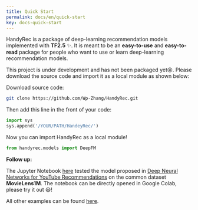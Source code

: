 ```yaml
---
title: Quick Start
permalink: docs/en/quick-start
key: docs-quick-start
---
```


HandyRec is a package of deep-learning recommendation models implemented with **TF2.5** ✨. It is meant to be an **easy-to-use** and **easy-to-read** package for people who want to use or learn deep-learning recommendation models.

<!-- In this document, you will learn how to **install the theme**, **setup your site**, **local preview** for development, **build** and **publish**. -->

This project is under development and has not been packaged yet😣. Please download the source code and import it as a local module as shown below:

Download source code:
```bash
git clone https://github.com/Wp-Zhang/HandyRec.git
```

Then add this line in the front of your code:
```python
import sys
sys.append('/YOUR/PATH/HandeyRec/')
```

Now you can import HandyRec as a local module!
```python
from handyrec.models import DeepFM
```

**Follow up:**

The Jupyter Notebook [here](https://github.com/Wp-Zhang/HandyRec/blob/master/examples/YouTubeDNN.ipynb) tested the model proposed in [Deep Neural Networks for YouTube Recommendations](https://dl.acm.org/doi/pdf/10.1145/2959100.2959190) on the common dataset **MovieLens1M**. The notebook can be directly opened in Google Colab, please try it out 😃!

All other examples can be found [here](https://github.com/Wp-Zhang/HandyRec/tree/master/examples).